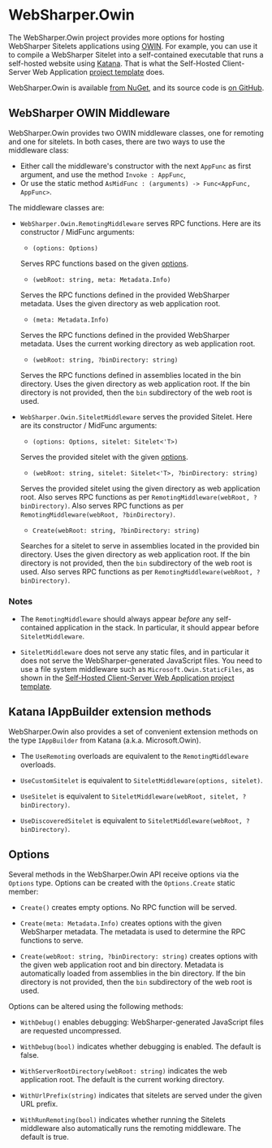 # WebSharper.Owin

The WebSharper.Owin project provides more options for hosting WebSharper Sitelets applications using [OWIN](http://owin.org/). For example, you can use it to compile a WebSharper Sitelet into a self-contained executable that runs a self-hosted website using [Katana](https://katanaproject.codeplex.com/). That is what the Self-Hosted Client-Server Web Application [project template](ProjectTemplates.md) does.

WebSharper.Owin is available [from NuGet](http://nuget.org/packages/websharper.owin), and its source code is [on GitHub](http://github.com/intellifactory/websharper.owin).


## WebSharper OWIN Middleware

WebSharper.Owin provides two OWIN middleware classes, one for remoting and one for sitelets. In both cases, there are two ways to use the middleware class:

* Either call the middleware's constructor with the next `AppFunc` as first argument, and use the method `Invoke : AppFunc`,
* Or use the static method `AsMidFunc : (arguments) -> Func<AppFunc, AppFunc>`.

The middleware classes are:

* `WebSharper.Owin.RemotingMiddleware` serves RPC functions. Here are its constructor / MidFunc arguments:

    * `(options: Options)`

    Serves RPC functions based on the given [options](#options).

    * `(webRoot: string, meta: Metadata.Info)`

    Serves the RPC functions defined in the provided WebSharper metadata. Uses the given directory as web application root.

    * `(meta: Metadata.Info)`

    Serves the RPC functions defined in the provided WebSharper metadata. Uses the current working directory as web application root.

    * `(webRoot: string, ?binDirectory: string)`

    Serves the RPC functions defined in assemblies located in the bin directory. Uses the given directory as web application root. If the bin directory is not provided, then the `bin` subdirectory of the web root is used.

* `WebSharper.Owin.SiteletMiddleware` serves the provided Sitelet. Here are its constructor / MidFunc arguments:

    * `(options: Options, sitelet: Sitelet<'T>)`

    Serves the provided sitelet with the given [options](#options).

    * `(webRoot: string, sitelet: Sitelet<'T>, ?binDirectory: string)`

    Serves the provided sitelet using the given directory as web application root. Also serves RPC functions as per `RemotingMiddleware(webRoot, ?binDirectory)`. Also serves RPC functions as per `RemotingMiddleware(webRoot, ?binDirectory)`.

    * `Create(webRoot: string, ?binDirectory: string)`

    Searches for a sitelet to serve in assemblies located in the provided bin directory. Uses the given directory as web application root. If the bin directory is not provided, then the `bin` subdirectory of the web root is used. Also serves RPC functions as per `RemotingMiddleware(webRoot, ?binDirectory)`.

### Notes

* The `RemotingMiddleware` should always appear *before* any self-contained application in the stack. In particular, it should appear before `SiteletMiddleware`.

* `SiteletMiddleware` does not serve any static files, and in particular it does not serve the WebSharper-generated JavaScript files. You need to use a file system middleware such as `Microsoft.Owin.StaticFiles`, as shown in the [Self-Hosted Client-Server Web Application project template](https://github.com/dotnet-websharper/templates/blob/master/FSharp/Owin/Main.fs).

## Katana IAppBuilder extension methods

WebSharper.Owin also provides a set of convenient extension methods on the type `IAppBuilder` from Katana (a.k.a. Microsoft.Owin).

* The `UseRemoting` overloads are equivalent to the `RemotingMiddleware` overloads.

* `UseCustomSitelet` is equivalent to `SiteletMiddleware(options, sitelet)`.

* `UseSitelet` is equivalent to `SiteletMiddleware(webRoot, sitelet, ?binDirectory)`.

* `UseDiscoveredSitelet` is equivalent to `SiteletMiddleware(webRoot, ?binDirectory)`.


<a name="options"></a>
## Options

Several methods in the WebSharper.Owin API receive options via the `Options` type. Options can be created with the `Options.Create` static member:

* `Create()` creates empty options. No RPC function will be served.

* `Create(meta: Metadata.Info)` creates options with the given WebSharper metadata. The metadata is used to determine the RPC functions to serve.

* `Create(webRoot: string, ?binDirectory: string)` creates options with the given web application root and bin directory. Metadata is automatically loaded from assemblies in the bin directory. If the bin directory is not provided, then the `bin` subdirectory of the web root is used.

Options can be altered using the following methods:

* `WithDebug()` enables debugging: WebSharper-generated JavaScript files are requested uncompressed.

* `WithDebug(bool)` indicates whether debugging is enabled. The default is false.

* `WithServerRootDirectory(webRoot: string)` indicates the web application root. The default is the current working directory.

* `WithUrlPrefix(string)` indicates that sitelets are served under the given URL prefix.

* `WithRunRemoting(bool)` indicates whether running the Sitelets middleware also automatically runs the remoting middleware. The default is true.
